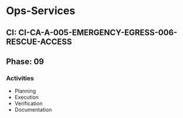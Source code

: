 # Ops-Services

## CI: CI-CA-A-005-EMERGENCY-EGRESS-006-RESCUE-ACCESS
## Phase: 09

### Activities
- Planning
- Execution
- Verification
- Documentation
